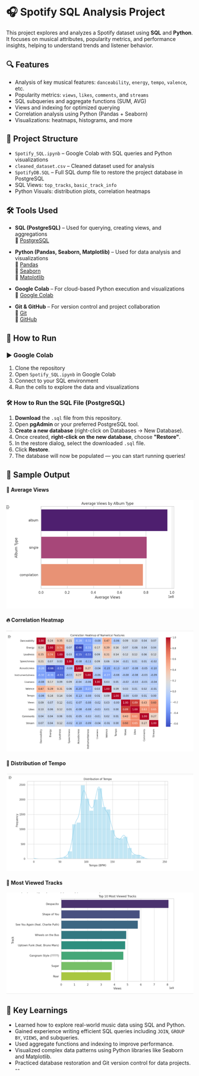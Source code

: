 # 🎧 Spotify SQL Analysis Project

This project explores and analyzes a Spotify dataset using **SQL** and **Python**. It focuses on musical attributes, popularity metrics, and performance insights, helping to understand trends and listener behavior.

## 🔍 Features

- Analysis of key musical features: `danceability`, `energy`, `tempo`, `valence`, etc.
- Popularity metrics: `views`, `likes`, `comments`, and `streams`
- SQL subqueries and aggregate functions (SUM, AVG)
- Views and indexing for optimized querying
- Correlation analysis using Python (Pandas + Seaborn)
- Visualizations: heatmaps, histograms, and more

## 📁 Project Structure

- `Spotify_SQL.ipynb` – Google Colab with SQL queries and Python visualizations  
- `cleaned_dataset.csv` – Cleaned dataset used for analysis  
- `SpotifyDB.SQL` – Full SQL dump file to restore the project database in PostgreSQL  
- SQL Views: `top_tracks`, `basic_track_info`  
- Python Visuals: distribution plots, correlation heatmaps  


## 🛠️ Tools Used

- **SQL (PostgreSQL)** – Used for querying, creating views, and aggregations  
  🔗 [PostgreSQL](https://www.postgresql.org/)

- **Python (Pandas, Seaborn, Matplotlib)** – Used for data analysis and visualizations  
  🔗 [Pandas](https://pandas.pydata.org/)  
  🔗 [Seaborn](https://seaborn.pydata.org/)  
  🔗 [Matplotlib](https://matplotlib.org/)

- **Google Colab** – For cloud-based Python execution and visualizations  
  🔗 [Google Colab](https://colab.research.google.com/)

- **Git & GitHub** – For version control and project collaboration  
  🔗 [Git](https://git-scm.com/)  
  🔗 [GitHub](https://github.com/)


## 🚀 How to Run

### ▶️ Google Colab
1. Clone the repository  
2. Open `Spotify_SQL.ipynb` in Google Colab 
3. Connect to your SQL environment  
4. Run the cells to explore the data and visualizations

### 🛠️ How to Run the SQL File (PostgreSQL)

1. **Download** the `.sql` file from this repository.
2. Open **pgAdmin** or your preferred PostgreSQL tool.
3. **Create a new database** (right-click on Databases → New Database).
4. Once created, **right-click on the new database**, choose **"Restore"**.
5. In the restore dialog, select the downloaded `.sql` file.
6. Click **Restore**.
7. The database will now be populated — you can start running queries!

## 📸 Sample Output

#### 🎯 Average Views
![Average Views](visualization/Average_Views.png)

#### 🔥 Correlation Heatmap
![Correlation Heatmap](visualization/Correlation_Heatmap.png)

#### 🎵 Distribution of Tempo
![Distribution of Tempo](visualization/Distribution_of_Tempo.png)

#### 👑 Most Viewed Tracks
![Most Viewed Tracks](visualization/Most_Viewed_Tracks.png)



## 🧠 Key Learnings

- Learned how to explore real-world music data using SQL and Python.
- Gained experience writing efficient SQL queries including `JOIN`, `GROUP BY`, `VIEWS`, and subqueries.
- Used aggregate functions and indexing to improve performance.
- Visualized complex data patterns using Python libraries like Seaborn and Matplotlib.
- Practiced database restoration and Git version control for data projects.
--
